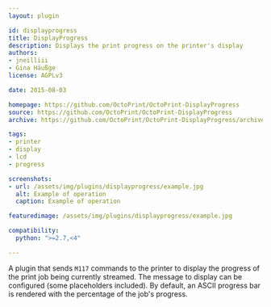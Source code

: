```yaml
---
layout: plugin

id: displayprogress
title: DisplayProgress
description: Displays the print progress on the printer's display
authors:
- jneilliii
- Gina Häußge
license: AGPLv3

date: 2015-08-03

homepage: https://github.com/OctoPrint/OctoPrint-DisplayProgress
source: https://github.com/OctoPrint/OctoPrint-DisplayProgress
archive: https://github.com/OctoPrint/OctoPrint-DisplayProgress/archive/master.zip

tags:
- printer
- display
- lcd
- progress

screenshots:
- url: /assets/img/plugins/displayprogress/example.jpg
  alt: Example of operation
  caption: Example of operation

featuredimage: /assets/img/plugins/displayprogress/example.jpg

compatibility:
  python: ">=2.7,<4"

---
```


A plugin that sends `M117` commands to the printer to display the progress
of the print job being currently streamed. The message to display can be
configured (some placeholders included). By default, an ASCII progress bar
is rendered with the percentage of the job's progress.
